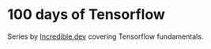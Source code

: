 # 100 days of Tensorflow

Series by [Incredible.dev](https://incredible.dev) covering Tensorflow fundamentals.

